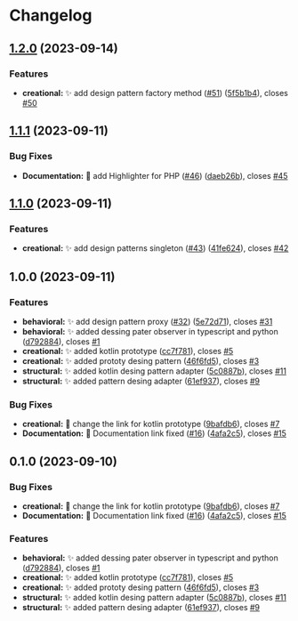 # Changelog

## [1.2.0](https://github.com/jeresoftx/design-patterns/compare/v1.1.1...v1.2.0) (2023-09-14)


### Features

* **creational:** :sparkles: add design pattern factory method ([#51](https://github.com/jeresoftx/design-patterns/issues/51)) ([5f5b1b4](https://github.com/jeresoftx/design-patterns/commit/5f5b1b452cc909da271b13873af29e26ed0f381c)), closes [#50](https://github.com/jeresoftx/design-patterns/issues/50)

## [1.1.1](https://github.com/jeresoftx/design-patterns/compare/v1.1.0...v1.1.1) (2023-09-11)


### Bug Fixes

* **Documentation:** :bug: add Highlighter for PHP ([#46](https://github.com/jeresoftx/design-patterns/issues/46)) ([daeb26b](https://github.com/jeresoftx/design-patterns/commit/daeb26b5133ea1949d61429e44d0ada0cdbeba8c)), closes [#45](https://github.com/jeresoftx/design-patterns/issues/45)

## [1.1.0](https://github.com/jeresoftx/design-patterns/compare/v1.0.0...v1.1.0) (2023-09-11)


### Features

* **creational:** :sparkles: add design patterns singleton ([#43](https://github.com/jeresoftx/design-patterns/issues/43)) ([41fe624](https://github.com/jeresoftx/design-patterns/commit/41fe624438b0aef531756628fe6051ac909df197)), closes [#42](https://github.com/jeresoftx/design-patterns/issues/42)

## 1.0.0 (2023-09-11)


### Features

* **behavioral:** :sparkles: add design pattern proxy ([#32](https://github.com/jeresoftx/design-patterns/issues/32)) ([5e72d71](https://github.com/jeresoftx/design-patterns/commit/5e72d719d2ca2257f15b309d119bd1cc5880e78a)), closes [#31](https://github.com/jeresoftx/design-patterns/issues/31)
* **behavioral:** :sparkles: added dessing pater observer in typescript and python ([d792884](https://github.com/jeresoftx/design-patterns/commit/d7928840b797cb1882036974e27447bf010031f0)), closes [#1](https://github.com/jeresoftx/design-patterns/issues/1)
* **creational:** :sparkles: added kotlin prototype ([cc7f781](https://github.com/jeresoftx/design-patterns/commit/cc7f781e1b969153ee27b96946ca0c91ae4cde20)), closes [#5](https://github.com/jeresoftx/design-patterns/issues/5)
* **creational:** :sparkles: added prototy desing pattern ([46f6fd5](https://github.com/jeresoftx/design-patterns/commit/46f6fd598d1d79dd3e0cf9d7c0f3cf2a91b4748f)), closes [#3](https://github.com/jeresoftx/design-patterns/issues/3)
* **structural:** :sparkles: added kotlin desing pattern adapter ([5c0887b](https://github.com/jeresoftx/design-patterns/commit/5c0887b40615da03360ca620c284990506ee72d4)), closes [#11](https://github.com/jeresoftx/design-patterns/issues/11)
* **structural:** :sparkles: added pattern desing adapter ([61ef937](https://github.com/jeresoftx/design-patterns/commit/61ef9377760d6a1f3b796752ab2cae7258f4b608)), closes [#9](https://github.com/jeresoftx/design-patterns/issues/9)


### Bug Fixes

* **creational:** :bug: change the link for kotlin prototype ([9bafdb6](https://github.com/jeresoftx/design-patterns/commit/9bafdb600fe6099ae1e806a368096884b21abe50)), closes [#7](https://github.com/jeresoftx/design-patterns/issues/7)
* **Documentation:** :memo: Documentation link fixed ([#16](https://github.com/jeresoftx/design-patterns/issues/16)) ([4afa2c5](https://github.com/jeresoftx/design-patterns/commit/4afa2c5c9f8c4c3251235e54ad2a9712b0371c38)), closes [#15](https://github.com/jeresoftx/design-patterns/issues/15)

## 0.1.0 (2023-09-10)


### Bug Fixes

* **creational:** :bug: change the link for kotlin prototype ([9bafdb6](https://github.com/jeresoftx/design-patterns/commit/9bafdb600fe6099ae1e806a368096884b21abe50)), closes [#7](https://github.com/jeresoftx/design-patterns/issues/7)
* **Documentation:** :memo: Documentation link fixed ([#16](https://github.com/jeresoftx/design-patterns/issues/16)) ([4afa2c5](https://github.com/jeresoftx/design-patterns/commit/4afa2c5c9f8c4c3251235e54ad2a9712b0371c38)), closes [#15](https://github.com/jeresoftx/design-patterns/issues/15)


### Features

* **behavioral:** :sparkles: added dessing pater observer in typescript and python ([d792884](https://github.com/jeresoftx/design-patterns/commit/d7928840b797cb1882036974e27447bf010031f0)), closes [#1](https://github.com/jeresoftx/design-patterns/issues/1)
* **creational:** :sparkles: added kotlin prototype ([cc7f781](https://github.com/jeresoftx/design-patterns/commit/cc7f781e1b969153ee27b96946ca0c91ae4cde20)), closes [#5](https://github.com/jeresoftx/design-patterns/issues/5)
* **creational:** :sparkles: added prototy desing pattern ([46f6fd5](https://github.com/jeresoftx/design-patterns/commit/46f6fd598d1d79dd3e0cf9d7c0f3cf2a91b4748f)), closes [#3](https://github.com/jeresoftx/design-patterns/issues/3)
* **structural:** :sparkles: added kotlin desing pattern adapter ([5c0887b](https://github.com/jeresoftx/design-patterns/commit/5c0887b40615da03360ca620c284990506ee72d4)), closes [#11](https://github.com/jeresoftx/design-patterns/issues/11)
* **structural:** :sparkles: added pattern desing adapter ([61ef937](https://github.com/jeresoftx/design-patterns/commit/61ef9377760d6a1f3b796752ab2cae7258f4b608)), closes [#9](https://github.com/jeresoftx/design-patterns/issues/9)
